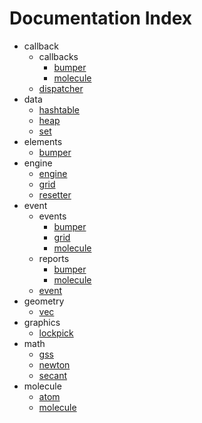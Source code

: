 # Documentation Index

* callback
  * callbacks
    * [bumper](./callback/callbacks/bumper.md)
    * [molecule](./callback/callbacks/molecule.md)
  * [dispatcher](./callback/callbacks/dispatcher.md)
* data
  * [hashtable](./data/hashtable.md)
  * [heap](./data/heap.md)
  * [set](./data/set.md)
* elements
  * [bumper](./elements/bumper.md)
* engine
  * [engine](./engine/engine.md)
  * [grid](./engine/grid.md)
  * [resetter](./engine/resetter.md)
* event
  * events
    * [bumper](./event/events/bumper.md)
    * [grid](./event/events/grid.md)
    * [molecule](./event/events/molecule.md)
  * reports
    * [bumper](./event/reports/bumper.md)
    * [molecule](./event/reports/molecule.md)
  * [event](./event/event.md)
* geometry
  * [vec](./geometry/vec.md)
* graphics
  * [lockpick](./graphics/lockpick.md)
* math
  * [gss](./math/gss.md)
  * [newton](./math/newton.md)
  * [secant](./math/secant.md)
* molecule
  * [atom](./molecule/atom.md)
  * [molecule](./molecule/molecule.md)